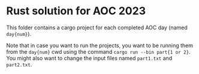 # Rust solution for AOC 2023
This folder contains a cargo project for each completed AOC day (named `day{num}`).

Note that in case you want to run the projects, you want to be running them from the `day{num}` cwd using the command `cargo run --bin part{1 or 2}`. You might also want to change the input files named `part1.txt` and `part2.txt`.
